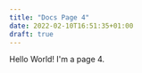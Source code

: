 ```yaml
---
title: "Docs Page 4"
date: 2022-02-10T16:51:35+01:00
draft: true
---
```


Hello World! I'm a page 4.

